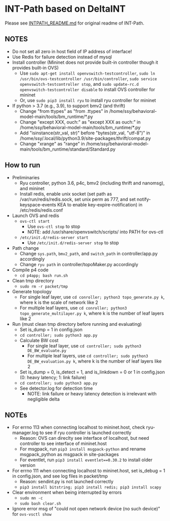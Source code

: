 # INT-Path based on DeltaINT

Please see [INTPATH_README.md](./INTPATH_README.md) for original readme of INT-Path.

## NOTES

- Do not set all zero in host field of IP address of interface!
- Use Redis for failure detection instead of mysql
- Install controller (Mininet does not provide built-in controller though it provides built-in OVS)
	+ Use `sudo apt-get install openvswitch-testcontroller`, `sudo ln /usr/bin/ovs-testcontroller /usr/bin/controller`, `sudo service openvswitch-testcontroller stop`, and `sudo update-rc.d openvswitch-testcontroller disable` to install OVS controller for mininet
	+ Or, use `sudo pip3 install ryu` to install ryu controller for mininet
- If python > 3.7 (e.g., 3.9), to support bmv2 (and thrift)
	+ Change "from ttypes" as "from \.ttypes" in /home/ssy/behavioral-model-main/tools/bm_runtime/\*.py
	+ Change "except XXX, ouch:" as "except XXX as ouch:" in /home/ssy/behavioral-model-main/tools/bm_runtime/\*.py
	+ Add "isinstance(str_val, str)" before "bytes(str_val, "utf-8")" in /home/ssy/.local/lib/python3.9/site-packages/thrift/compat.py
	+ Change "xrange" as "range" in /home/ssy/behavioral-model-main/tools/bm_runtime/standard/Standard.py 

## How to run

- Preliminaries
	+ Ryu controller, python 3.6, p4c, bmv2 (including thrift and nanomsg), and mininet
	+ Install redis, enable unix socket (set path as /var/run/redis/redis.sock, set unix perm as 777, and set notify-keyspace-events KEA to enable key-expire-notification) in /etc/redis/redis.conf 
- Launch OVS and redis
	+ `ovs-ctl start`
		* Use `ovs-ctl stop` to stop
		* NOTE: add /usr/share/openvswitch/scripts/ into PATH for ovs-ctl
	+ `/etc/init.d/redis-server start`
		* Use `/etc/init.d/redis-server stop` to stop
- Path change
	+ Change `sys.path`, `bmv2_path`, and `switch_path` in controller/app.py accordingly
	+ Change `ryu path` in controller/topoMaker.py accordingly
- Compile p4 code
	+ `cd p4app; bash run.sh`
- Clean tmp directory
	+ `sudo rm -r packet/tmp`
- Generate topology
	+ For single leaf layer, use `cd conroller; python3 topo_generate.py k`, where k is the scale of network like 2
	+ For multiple leaf layers, use `cd conroller; python3 topo_generate_multilayer.py k`, where k is the number of leaf layers like 2
- Run (must clean tmp directory before running and evaluating)
	+ Set is_dump = 1 in config.json
	+ `cd controller; sudo python3 app.py`
	+ Calculate BW cost
		* For single leaf layer, use `cd controller; sudo python3 DE_BW_evaluate.py`
		* For multiple leaf layers, use `cd controller; sudo python3 DE_BW_evaluation.py k`, where k is the number of leaf layers like 2
	+ Set is_dump = 0, is_detect = 1, and is_linkdown = 0 or 1 in config.json (0: heavy latency; 1: link failure)
	+ `cd controller; sudo python3 app.py`
	+ See detector.log for detection time
		* NOTE: link failure or heavy latency detection is irrelevant with negligible delta

## NOTEs

- For errno 113 when connecting localhost to mininet.host, check ryu-manager.log to see if ryu controller is launched correctly
	+ Reason: OVS can direclty see interface of localhost, but need controller to see interface of mininet.host
	+ For msgpack, run `pip3 install msgpack-python` and rename msgpack_python as msgpack in site-packages
	+ For eventlet, run `pip3 install eventlet==0.30.2` to install older version
- For errno 111 when connecting localhost to mininet.host, set is_debug = 1 in config.json, and see log files in packet/tmp
	+ Reason: sendint.py is not launched correctly
	+ `pip3 install bitstring; pip3 install redis; pip3 install scapy`
- Clear environment when being interrupted by errors
	+ `sudo mn -c`
	+ `sudo bash clear.sh`
- Ignore error msg of "could not open network device (no such device)" for `ovs-vsctl show`
